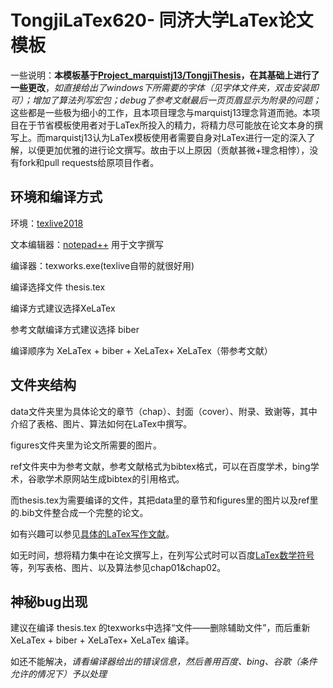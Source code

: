 # TongjiLaTex620- 同济大学LaTex论文模板

一些说明：**本模板基于[Project_marquistj13/TongjiThesis](https://github.com/marquistj13/TongjiThesis)，在其基础上进行了一些更改**，*如直接给出了windows下所需要的字体（见字体文件夹，双击安装即可）；增加了算法列写宏包；debug了参考文献最后一页页眉显示为附录的问题；* 这些都是一些极为细小的工作，且本项目理念与marquistj13理念背道而驰。本项目在于节省模板使用者对于LaTex所投入的精力，将精力尽可能放在论文本身的撰写上。而marquistj13认为LaTex模板使用者需要自身对LaTex进行一定的深入了解，以便更加优雅的进行论文撰写。故由于以上原因（贡献甚微+理念相悖），没有fork和pull requests给原项目作者。

## 环境和编译方式

环境：[texlive2018](http://tug.org/texlive/acquire.html)  

文本编辑器：[notepad++](https://notepad-plus-plus.org/) 用于文字撰写  

编译器：texworks.exe(texlive自带的就很好用)

编译选择文件 thesis.tex

编译方式建议选择XeLaTex

参考文献编译方式建议选择 biber

编译顺序为 XeLaTex + biber + XeLaTex+ XeLaTex（带参考文献）

## 文件夹结构

data文件夹里为具体论文的章节（chap）、封面（cover）、附录、致谢等，其中介绍了表格、图片、算法如何在LaTex中撰写。

figures文件夹里为论文所需要的图片。

ref文件夹中为参考文献，参考文献格式为bibtex格式，可以在百度学术，bing学术，谷歌学术原网站生成bibtex的引用格式。

而thesis.tex为需要编译的文件，其把data里的章节和figures里的图片以及ref里的.bib文件整合成一个完整的论文。

如有兴趣可以参见[具体的LaTex写作文献](http://www.latexstudio.net/archives/6058.html)。

如无时间，想将精力集中在论文撰写上，在列写公式时可以百度[LaTex数学符号](https://jingyan.baidu.com/article/4b52d702df537efc5c774bc9.html)等，列写表格、图片、以及算法参见chap01&chap02。

## 神秘bug出现

建议在编译 thesis.tex 的texworks中选择“文件——删除辅助文件”，而后重新 XeLaTex + biber + XeLaTex+ XeLaTex 编译。

如还不能解决，*请看编译器给出的错误信息，然后善用百度、bing、谷歌（条件允许的情况下）予以处理*
